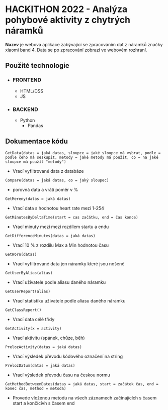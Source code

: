 # HACKITHON 2022 - Analýza pohybové aktivity z chytrých náramků

**Nazev** je webová aplikace zabývající se zpracováním dat z náramků značky xiaomi band 4.
Data se po zpracování zobrazí ve webovém rozhraní.

## Použité technologie
 - ### FRONTEND
   - HTML/CSS
   - JS
 - ### BACKEND
   - Python
     - Pandas
  
## Dokumentace kódu
`GetData(datas = jaká datas, sloupce = jaké sloupce má vybrat, podle = podle čeho má seskupit, metody = jaké metody má použít, co = na jaké sloupce má použít "metody")`
 - Vrací vyfiltrované data z databáze

`Compare(datas = jaká datas, co = jaký sloupec)`
 - porovná data a vrátí poměr v %

`GetMereny(datas = jaká datas)`
 - Vrací data s hodnotou heart rate mezi 1-254

`GetMinutesByDeltaTime(start = cas začátku, end = čas konce)`
 - Vrací minuty mezi mezi rozdílem startu a endu

`GetDifferenceMinutes(datas = jaká datas)`
 - Vrací 10 % z rozdílu Max a Min hodnotou času

`GetWorn(datas)`
 - Vrací vyfiltrované data jen náramky které jsou nošené

`GetUserByAlias(alias)`
 - Vrací uživatele podle aliasu daného náramku
  
`GetUserReport(alias)`
 - Vrací statistiku uživatele podle aliasu daného náramku

`GetClassReport()`
 - Vrací data célé třídy

`GetActivity(x = activity)`
 - Vrací aktivitu (spánek, chůze, běh)

`PrelozActivity(datas = jaká datas)`
 - Vrací výsledek převodu kódového označení na string

`PrelozDatum(datas = jaká datas)`
 - Vrací výsledek převodu času na českou normu
  
`GetMethodBetweenDates(datas = jaká datas, start = začátek čas, end = konec čas, method = metoda)`
 - Provede vloženou metodu na všech záznamech začínajících s časem start a končícívh s časem end

